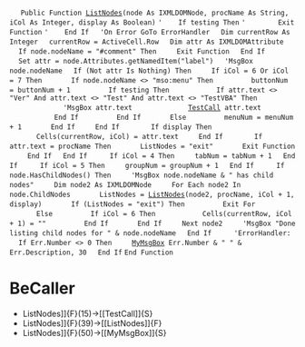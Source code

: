 &nbsp;&nbsp;&nbsp;&nbsp;
`Public Function `[`ListNodes`](ListNodes)`(node As IXMLDOMNode, procName As String, iCol As Integer, display As Boolean)`
`'    If testing Then`
`'        Exit Function`
`'    End If`
&nbsp;&nbsp;&nbsp;&nbsp;`'On Error GoTo ErrorHandler`
&nbsp;&nbsp;&nbsp;&nbsp;`Dim currentRow As Integer`
&nbsp;&nbsp;&nbsp;&nbsp;`currentRow = ActiveCell.Row`
&nbsp;&nbsp;&nbsp;&nbsp;`Dim attr As IXMLDOMAttribute`
&nbsp;&nbsp;&nbsp;&nbsp;
&nbsp;&nbsp;&nbsp;&nbsp;`If node.nodeName = "#comment" Then`
&nbsp;&nbsp;&nbsp;&nbsp;&nbsp;&nbsp;&nbsp;&nbsp;`Exit Function`
&nbsp;&nbsp;&nbsp;&nbsp;`End If`
&nbsp;&nbsp;&nbsp;&nbsp;
&nbsp;&nbsp;&nbsp;&nbsp;`Set attr = node.Attributes.getNamedItem("label")`
&nbsp;&nbsp;&nbsp;&nbsp;`'MsgBox node.nodeName`
&nbsp;&nbsp;&nbsp;&nbsp;`If (Not attr Is Nothing) Then`
&nbsp;&nbsp;&nbsp;&nbsp;&nbsp;&nbsp;&nbsp;&nbsp;`If iCol = 6 Or iCol = 7 Then`
&nbsp;&nbsp;&nbsp;&nbsp;&nbsp;&nbsp;&nbsp;&nbsp;&nbsp;&nbsp;&nbsp;&nbsp;`If node.nodeName <> "mso:menu" Then`
&nbsp;&nbsp;&nbsp;&nbsp;&nbsp;&nbsp;&nbsp;&nbsp;&nbsp;&nbsp;&nbsp;&nbsp;&nbsp;&nbsp;&nbsp;&nbsp;`buttonNum = buttonNum + 1`
&nbsp;&nbsp;&nbsp;&nbsp;&nbsp;&nbsp;&nbsp;&nbsp;&nbsp;&nbsp;&nbsp;&nbsp;&nbsp;&nbsp;&nbsp;&nbsp;`If testing Then`
&nbsp;&nbsp;&nbsp;&nbsp;&nbsp;&nbsp;&nbsp;&nbsp;&nbsp;&nbsp;&nbsp;&nbsp;&nbsp;&nbsp;&nbsp;&nbsp;&nbsp;&nbsp;&nbsp;&nbsp;`If attr.text <> "Ver" And attr.text <> "Test" And attr.text <> "TestVBA" Then`
&nbsp;&nbsp;&nbsp;&nbsp;&nbsp;&nbsp;&nbsp;&nbsp;&nbsp;&nbsp;&nbsp;&nbsp;&nbsp;&nbsp;&nbsp;&nbsp;&nbsp;&nbsp;&nbsp;&nbsp;&nbsp;&nbsp;&nbsp;&nbsp;`'MsgBox attr.text`
&nbsp;&nbsp;&nbsp;&nbsp;&nbsp;&nbsp;&nbsp;&nbsp;&nbsp;&nbsp;&nbsp;&nbsp;&nbsp;&nbsp;&nbsp;&nbsp;&nbsp;&nbsp;&nbsp;&nbsp;&nbsp;&nbsp;&nbsp;&nbsp;[`TestCall`](TestCall)` attr.text`
&nbsp;&nbsp;&nbsp;&nbsp;&nbsp;&nbsp;&nbsp;&nbsp;&nbsp;&nbsp;&nbsp;&nbsp;&nbsp;&nbsp;&nbsp;&nbsp;&nbsp;&nbsp;&nbsp;&nbsp;`End If`
&nbsp;&nbsp;&nbsp;&nbsp;&nbsp;&nbsp;&nbsp;&nbsp;&nbsp;&nbsp;&nbsp;&nbsp;&nbsp;&nbsp;&nbsp;&nbsp;`End If`
&nbsp;&nbsp;&nbsp;&nbsp;&nbsp;&nbsp;&nbsp;&nbsp;&nbsp;&nbsp;&nbsp;&nbsp;`Else`
&nbsp;&nbsp;&nbsp;&nbsp;&nbsp;&nbsp;&nbsp;&nbsp;&nbsp;&nbsp;&nbsp;&nbsp;&nbsp;&nbsp;&nbsp;&nbsp;`menuNum = menuNum + 1`
&nbsp;&nbsp;&nbsp;&nbsp;&nbsp;&nbsp;&nbsp;&nbsp;&nbsp;&nbsp;&nbsp;&nbsp;`End If`
&nbsp;&nbsp;&nbsp;&nbsp;&nbsp;&nbsp;&nbsp;&nbsp;`End If`
&nbsp;&nbsp;&nbsp;&nbsp;
&nbsp;&nbsp;&nbsp;&nbsp;&nbsp;&nbsp;&nbsp;&nbsp;`If display Then`
&nbsp;&nbsp;&nbsp;&nbsp;&nbsp;&nbsp;&nbsp;&nbsp;&nbsp;&nbsp;&nbsp;&nbsp;`Cells(currentRow, iCol) = attr.text`
&nbsp;&nbsp;&nbsp;&nbsp;&nbsp;&nbsp;&nbsp;&nbsp;`End If`
&nbsp;&nbsp;&nbsp;&nbsp;
&nbsp;&nbsp;&nbsp;&nbsp;&nbsp;&nbsp;&nbsp;&nbsp;`If attr.text = procName Then`
&nbsp;&nbsp;&nbsp;&nbsp;&nbsp;&nbsp;&nbsp;&nbsp;&nbsp;&nbsp;&nbsp;&nbsp;`ListNodes = "exit"`
&nbsp;&nbsp;&nbsp;&nbsp;&nbsp;&nbsp;&nbsp;&nbsp;&nbsp;&nbsp;&nbsp;&nbsp;`Exit Function`
&nbsp;&nbsp;&nbsp;&nbsp;&nbsp;&nbsp;&nbsp;&nbsp;`End If`
&nbsp;&nbsp;&nbsp;&nbsp;`End If`
&nbsp;&nbsp;&nbsp;&nbsp;
&nbsp;&nbsp;&nbsp;&nbsp;`If iCol = 4 Then`
&nbsp;&nbsp;&nbsp;&nbsp;&nbsp;&nbsp;&nbsp;&nbsp;`tabNum = tabNum + 1`
&nbsp;&nbsp;&nbsp;&nbsp;`End If`
&nbsp;&nbsp;&nbsp;&nbsp;
&nbsp;&nbsp;&nbsp;&nbsp;`If iCol = 5 Then`
&nbsp;&nbsp;&nbsp;&nbsp;&nbsp;&nbsp;&nbsp;&nbsp;`groupNum = groupNum + 1`
&nbsp;&nbsp;&nbsp;&nbsp;`End If`
&nbsp;&nbsp;&nbsp;&nbsp;
&nbsp;&nbsp;&nbsp;&nbsp;`If node.HasChildNodes() Then`
&nbsp;&nbsp;&nbsp;&nbsp;&nbsp;&nbsp;&nbsp;&nbsp;`'MsgBox node.nodeName & " has child nodes"`
&nbsp;&nbsp;&nbsp;&nbsp;&nbsp;&nbsp;&nbsp;&nbsp;`Dim node2 As IXMLDOMNode`
&nbsp;&nbsp;&nbsp;&nbsp;&nbsp;&nbsp;&nbsp;&nbsp;`For Each node2 In node.ChildNodes`
&nbsp;&nbsp;&nbsp;&nbsp;&nbsp;&nbsp;&nbsp;&nbsp;&nbsp;&nbsp;&nbsp;&nbsp;`ListNodes = `[`ListNodes`](ListNodes)`(node2, procName, iCol + 1, display)`
&nbsp;&nbsp;&nbsp;&nbsp;&nbsp;&nbsp;&nbsp;&nbsp;&nbsp;&nbsp;&nbsp;&nbsp;`If (ListNodes = "exit") Then`
&nbsp;&nbsp;&nbsp;&nbsp;&nbsp;&nbsp;&nbsp;&nbsp;&nbsp;&nbsp;&nbsp;&nbsp;&nbsp;&nbsp;&nbsp;&nbsp;`Exit For`
&nbsp;&nbsp;&nbsp;&nbsp;&nbsp;&nbsp;&nbsp;&nbsp;&nbsp;&nbsp;&nbsp;&nbsp;`Else`
&nbsp;&nbsp;&nbsp;&nbsp;&nbsp;&nbsp;&nbsp;&nbsp;&nbsp;&nbsp;&nbsp;&nbsp;&nbsp;&nbsp;&nbsp;&nbsp;`If iCol = 6 Then`
&nbsp;&nbsp;&nbsp;&nbsp;&nbsp;&nbsp;&nbsp;&nbsp;&nbsp;&nbsp;&nbsp;&nbsp;&nbsp;&nbsp;&nbsp;&nbsp;&nbsp;&nbsp;&nbsp;&nbsp;`Cells(currentRow, iCol + 1) = ""`
&nbsp;&nbsp;&nbsp;&nbsp;&nbsp;&nbsp;&nbsp;&nbsp;&nbsp;&nbsp;&nbsp;&nbsp;&nbsp;&nbsp;&nbsp;&nbsp;`End If`
&nbsp;&nbsp;&nbsp;&nbsp;&nbsp;&nbsp;&nbsp;&nbsp;&nbsp;&nbsp;&nbsp;&nbsp;`End If`
&nbsp;&nbsp;&nbsp;&nbsp;&nbsp;&nbsp;&nbsp;&nbsp;`Next node2`
&nbsp;&nbsp;&nbsp;&nbsp;&nbsp;&nbsp;&nbsp;&nbsp;`'MsgBox "Done listing child nodes for " & node.nodeName`
&nbsp;&nbsp;&nbsp;&nbsp;`End If`
&nbsp;&nbsp;&nbsp;&nbsp;
&nbsp;&nbsp;&nbsp;&nbsp;`'ErrorHandler:`
&nbsp;&nbsp;&nbsp;&nbsp;`If Err.Number <> 0 Then`
&nbsp;&nbsp;&nbsp;&nbsp;&nbsp;&nbsp;&nbsp;&nbsp;[`MyMsgBox`](MyMsgBox)` Err.Number & " " & Err.Description, 30`
&nbsp;&nbsp;&nbsp;&nbsp;`End If`
`End Function`


# BeCaller
- ListNodes]]{F}(15)->[[TestCall]]{S}
- ListNodes]]{F}(39)->[[ListNodes]]{F}
- ListNodes]]{F}(50)->[[MyMsgBox]]{S}

